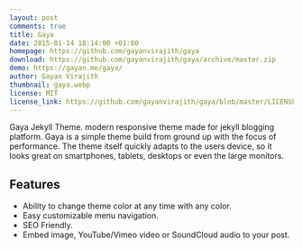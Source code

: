 ```yaml
---
layout: post
comments: true
title: Gaya
date: 2015-01-14 18:14:00 +01:00
homepage: https://github.com/gayanvirajith/gaya
download: https://github.com/gayanvirajith/gaya/archive/master.zip
demo: https://gayan.me/gaya/
author: Gayan Virajith
thumbnail: gaya.webp
license: MIT
license_link: https://github.com/gayanvirajith/gaya/blob/master/LICENSE.md
---
```


Gaya Jekyll Theme. modern responsive theme made for jekyll blogging platform. Gaya is a simple theme build from ground up with the focus of performance. The theme itself quickly adapts to the users device, so it looks great on smartphones, tablets, desktops or even the large monitors.

## Features

* Ability to change theme color at any time with any color.
* Easy customizable menu navigation.
* SEO Friendly.
* Embed image, YouTube/Vimeo video or SoundCloud audio to your post.
